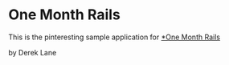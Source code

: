 # One Month Rails

This is the pinteresting sample application for
[*One Month Rails](http://onemonthrails.com)

by Derek Lane